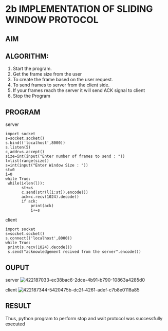# 2b IMPLEMENTATION OF SLIDING WINDOW PROTOCOL
## AIM
## ALGORITHM:
1. Start the program.
2. Get the frame size from the user
3. To create the frame based on the user request.
4. To send frames to server from the client side.
5. If your frames reach the server it will send ACK signal to client
6. Stop the Program
## PROGRAM
server
```
import socket
s=socket.socket()
s.bind(('localhost',8000))
s.listen(5)
c,addr=s.accept()
size=int(input("Enter number of frames to send : "))
l=list(range(size))
s=int(input("Enter Window Size : "))
st=0
i=0
while True:
 while(i<len(l)):
       st+=s
       c.send(str(l[i:st]).encode())
       ack=c.recv(1024).decode()
       if ack:
           print(ack)
           i+=s
```
client
```
import socket
s=socket.socket()
s.connect(('localhost',8000))
while True: 
 print(s.recv(1024).decode())
 s.send("acknowledgement recived from the server".encode())
```
## OUPUT
server
![422187033-ec38bac6-2dce-4b91-b790-10863a4285d0](https://github.com/user-attachments/assets/4f67fc43-48f0-462b-aa6d-5bdb7dae31e8)

client
![422187344-5420475b-dc2f-4261-adef-c7b8e0118a85](https://github.com/user-attachments/assets/8bce4ac3-4a64-4835-aa02-486a4e2219d7)


## RESULT
Thus, python program to perform stop and wait protocol was successfully executed
